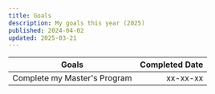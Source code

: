 ```yaml
---
title: Goals
description: My goals this year (2025)
published: 2024-04-02
updated: 2025-03-21
---
```


| Goals                                                | Completed Date |
| -----------------------------------------------------| --------------:|
| Complete my Master's Program                         | xx-xx-xx |